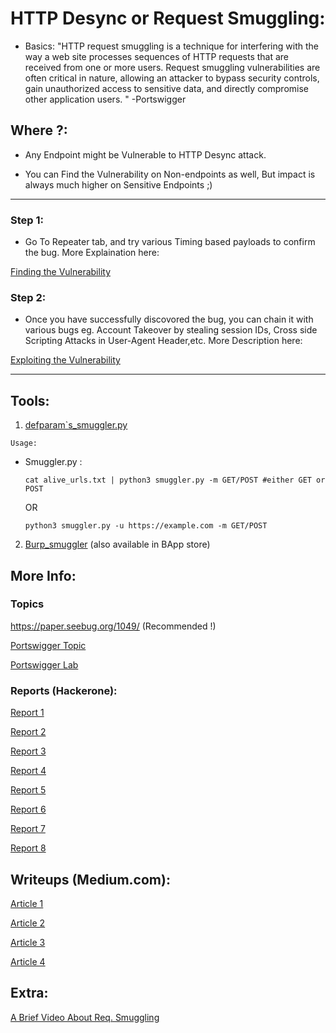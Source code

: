 # HTTP Desync or Request Smuggling:
- Basics:
"HTTP request smuggling is a technique for interfering with the way a web site processes sequences of HTTP requests that are received from one or more users. Request smuggling vulnerabilities are often critical in nature, allowing an attacker to bypass security controls, gain unauthorized access to sensitive data, and directly compromise other application users. " -Portswigger  


 ## Where ?:  

 - Any Endpoint might be Vulnerable to HTTP Desync attack.  
 
 - You can Find the Vulnerability on Non-endpoints as well, But impact is always much higher on Sensitive Endpoints ;)
 ---
 ### Step 1:  

 * Go To Repeater tab, and try various Timing based payloads to confirm the bug. More Explaination here:  

[Finding the Vulnerability](https://portswigger.net/web-security/request-smuggling/finding)

### Step 2:  

* Once you have successfully discovored the bug, you can chain it with various bugs eg. Account Takeover by stealing session IDs, Cross side Scripting Attacks in User-Agent Header,etc. More Description here:  

[Exploiting the Vulnerability](https://portswigger.net/web-security/request-smuggling/exploiting)  

---
## Tools:  

1. [defparam`s_smuggler.py](https://github.com/defparam/smuggler)  

`Usage:`  
* Smuggler.py :

    `cat alive_urls.txt | python3 smuggler.py -m GET/POST #either GET or POST ` 
    
    OR
    
    ` python3 smuggler.py -u https://example.com -m GET/POST  `
    
2. [Burp_smuggler](https://github.com/PortSwigger/http-request-smuggler) (also available in BApp store)  

## More Info:  

### Topics  

https://paper.seebug.org/1049/ (Recommended !)  

[Portswigger Topic](https://portswigger.net/research/http-desync-attacks-request-smuggling-reborn)  

[Portswigger Lab](https://portswigger.net/web-security/request-smuggling)  

### Reports (Hackerone):  

[Report 1](https://hackerone.com/reports/737140)  

[Report 2](https://hackerone.com/reports/867952)  

[Report 3](https://hackerone.com/reports/498052)  

[Report 4](https://hackerone.com/reports/526880)

[Report 5](https://hackerone.com/reports/771666)  

[Report 6](https://hackerone.com/reports/753939)  

[Report 7](https://hackerone.com/reports/648434 )  

[Report 8](https://hackerone.com/reports/740037)  

## Writeups (Medium.com):  

[Article 1](https://medium.com/@ricardoiramar/the-powerful-http-request-smuggling-af208fafa142)  

[Article 2](https://medium.com/cyberverse/http-request-smuggling-in-plain-english-7080e48df8b4)  

[Article 3](https://medium.com/@cc1h2e1/write-up-of-two-http-requests-smuggling-ff211656fe7d)  

[Article 4](https://medium.com/bugbountywriteup/crossing-the-borders-the-illegal-trade-of-http-requests-57da188520ca)  

## Extra:  

[A Brief Video About Req. Smuggling](https://youtu.be/gzM4wWA7RFo)



